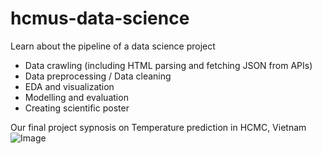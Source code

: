 # hcmus-data-science
Learn about the pipeline of a data science project
- Data crawling (including HTML parsing and fetching JSON from APIs)
- Data preprocessing / Data cleaning
- EDA and visualization
- Modelling and evaluation
- Creating scientific poster

Our final project sypnosis on Temperature prediction in HCMC, Vietnam
![Image](https://i.ibb.co/VwbWJKy/Project-Poster-Temperature-Prediction-in-HCMC-1.jpg)

